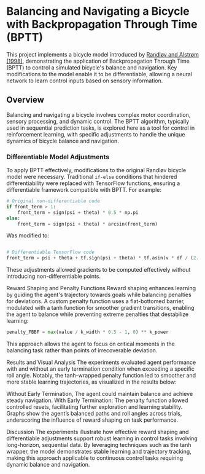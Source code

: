 # Balancing and Navigating a Bicycle with Backpropagation Through Time (BPTT)

This project implements a bicycle model introduced by [Randløv and Alstrøm (1998)](https://doi.org/10.1162/089976698300017805), demonstrating the application of Backpropagation Through Time (BPTT) to control a simulated bicycle's balance and navigation. Key modifications to the model enable it to be differentiable, allowing a neural network to learn control inputs based on sensory information.

## Overview
Balancing and navigating a bicycle involves complex motor coordination, sensory processing, and dynamic control. The BPTT algorithm, typically used in sequential prediction tasks, is explored here as a tool for control in reinforcement learning, with specific adjustments to handle the unique dynamics of bicycle balance and navigation.

### Differentiable Model Adjustments
To apply BPTT effectively, modifications to the original Randløv bicycle model were necessary. Traditional `if-else` conditions that hindered differentiability were replaced with TensorFlow functions, ensuring a differentiable framework compatible with BPTT. For example:

```python
# Original non-differentiable code
if front_term > 1:
    front_term = sign(psi + theta) * 0.5 * np.pi
else:
    front_term = sign(psi + theta) * arcsin(front_term)
```
Was modified to:
```python

# Differentiable TensorFlow code
front_term = psi + theta + tf.sign(psi + theta) * tf.asin(v * df / (2. * r_f))
```
These adjustments allowed gradients to be computed effectively without introducing non-differentiable points.

Reward Shaping and Penalty Functions
Reward shaping enhances learning by guiding the agent's trajectory towards goals while balancing penalties for deviations. A custom penalty function uses a flat-bottomed barrier, modulated with a tanh function for smoother gradient transitions, enabling the agent to balance while preventing extreme penalties that destabilize learning:

```python
penalty_FBBF = max(value / k_width * 0.5 - 1, 0) ** k_power
```
This approach allows the agent to focus on critical moments in the balancing task rather than points of irrecoverable deviation.

Results and Visual Analysis
The experiments evaluated agent performance with and without an early termination condition when exceeding a specific roll angle. Notably, the tanh-wrapped penalty function led to smoother and more stable learning trajectories, as visualized in the results below:

Without Early Termination, The agent could maintain balance and achieve steady navigation.
With Early Termination: The penalty function allowed controlled resets, facilitating further exploration and learning stability.
Graphs show the agent’s balanced paths and roll angles across trials, underscoring the influence of reward shaping on task performance.


Discussion
The experiments illustrate how effective reward shaping and differentiable adjustments support robust learning in control tasks involving long-horizon, sequential data. By leveraging techniques such as the tanh wrapper, the model demonstrates stable learning and trajectory tracking, making this approach applicable to continuous control tasks requiring dynamic balance and navigation.
